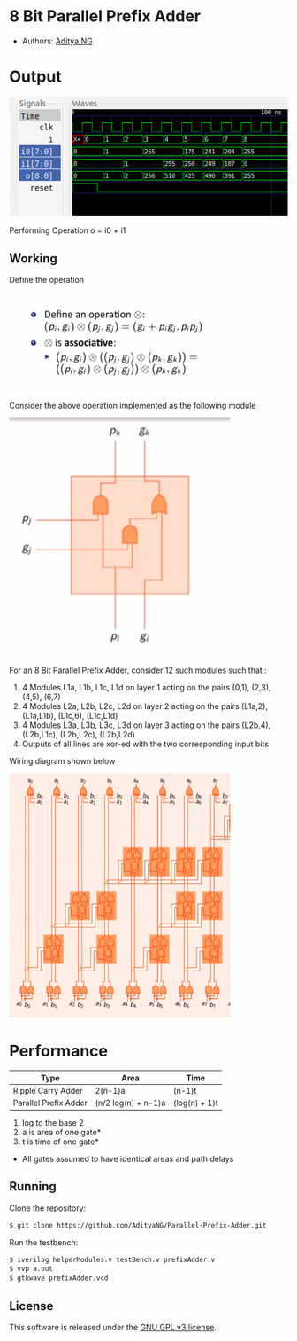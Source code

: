 # 8 Bit Parallel Prefix Adder

- Authors: [Aditya NG](http://github.com/AdityaNG)

# Output

<img src="http://github.com/AdityaNG/Parallel-Prefix-Adder/blob/master/img/output.png?raw=true" width="600">

Performing Operation o = i0 + i1

## Working

Define the operation

<img src="https://github.com/AdityaNG/Parallel-Prefix-Adder/blob/master/img/operation.png?raw=true" width="400">

Consider the above operation implemented as the following module

<img src="http://github.com/AdityaNG/Parallel-Prefix-Adder/blob/master/img/module.png?raw=true" width="400">

For an 8 Bit Parallel Prefix Adder, consider 12 such modules such that :
1. 4 Modules L1a, L1b, L1c, L1d on layer 1 acting on the pairs (0,1), (2,3), (4,5), (6,7)
2. 4 Modules L2a, L2b, L2c, L2d on layer 2 acting on the pairs (L1a,2), (L1a,L1b), (L1c,6), (L1c,L1d)
3. 4 Modules L3a, L3b, L3c, L3d on layer 3 acting on the pairs (L2b,4), (L2b,L1c), (L2b,L2c), (L2b,L2d)
4. Outputs of all lines are xor-ed with the two corresponding input bits

Wiring diagram shown below

<img src="http://github.com/AdityaNG/Parallel-Prefix-Adder/blob/master/img/prefixAdder.png?raw=true" width="400">


# Performance

| Type			| Area			| Time |
| ------------- 	| ------------- 	| ------------- |
| Ripple Carry Adder	| 2(n-1)a		| (n-1)t	|
| Parallel Prefix Adder	| (n/2 log(n) + n-1)a	| (log(n) + 1)t	|

1. log to the base 2
2. a is area of one gate*
3. t is time of one gate*

* All gates assumed to have identical areas and path delays

## Running

Clone the repository:

```bash
$ git clone https://github.com/AdityaNG/Parallel-Prefix-Adder.git
```

Run the testbench:

```bash
$ iverilog helperModules.v testBench.v prefixAdder.v  
$ vvp a.out
$ gtkwave prefixAdder.vcd
```

## License

This software is released under the [GNU GPL v3 license](LICENSE).
